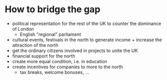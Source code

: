 # How to bridge the gap
- political representation for the rest of the UK to counter the dominance of London
	- English "regional" parliament
- cultural events, festivals in the north to generate income + increase the attraction of the north
- get the ordinary citizens involved in projects to unite the UK
- financial support for the north
- create more equal condition, i.e. in education
- create incentives for companies to more to the north 
	- tax breaks, welcome bonuses, ...
	